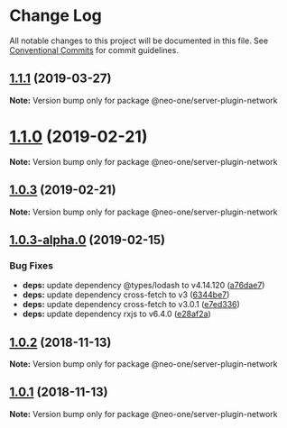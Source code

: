 # Change Log

All notable changes to this project will be documented in this file.
See [Conventional Commits](https://conventionalcommits.org) for commit guidelines.

## [1.1.1](https://github.com/neo-one-suite/neo-one/compare/@neo-one/server-plugin-network@1.1.0...@neo-one/server-plugin-network@1.1.1) (2019-03-27)

**Note:** Version bump only for package @neo-one/server-plugin-network





# [1.1.0](https://github.com/neo-one-suite/neo-one/compare/@neo-one/server-plugin-network@1.0.3...@neo-one/server-plugin-network@1.1.0) (2019-02-21)

**Note:** Version bump only for package @neo-one/server-plugin-network





## [1.0.3](https://github.com/neo-one-suite/neo-one/compare/@neo-one/server-plugin-network@1.0.3-alpha.0...@neo-one/server-plugin-network@1.0.3) (2019-02-21)

**Note:** Version bump only for package @neo-one/server-plugin-network





## [1.0.3-alpha.0](https://github.com/neo-one-suite/neo-one/compare/@neo-one/server-plugin-network@1.0.2...@neo-one/server-plugin-network@1.0.3-alpha.0) (2019-02-15)


### Bug Fixes

* **deps:** update dependency @types/lodash to v4.14.120 ([a76dae7](https://github.com/neo-one-suite/neo-one/commit/a76dae7))
* **deps:** update dependency cross-fetch to v3 ([6344be7](https://github.com/neo-one-suite/neo-one/commit/6344be7))
* **deps:** update dependency cross-fetch to v3.0.1 ([e7ed336](https://github.com/neo-one-suite/neo-one/commit/e7ed336))
* **deps:** update dependency rxjs to v6.4.0 ([e28af2a](https://github.com/neo-one-suite/neo-one/commit/e28af2a))





## [1.0.2](https://github.com/neo-one-suite/neo-one/compare/@neo-one/server-plugin-network@1.0.1...@neo-one/server-plugin-network@1.0.2) (2018-11-13)

**Note:** Version bump only for package @neo-one/server-plugin-network





## [1.0.1](https://github.com/neo-one-suite/neo-one/compare/@neo-one/server-plugin-network@1.0.0...@neo-one/server-plugin-network@1.0.1) (2018-11-13)

**Note:** Version bump only for package @neo-one/server-plugin-network

